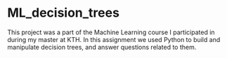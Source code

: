 # ML_decision_trees
 This project was a part of the Machine Learning course I participated in during my master at KTH. In this assignment we used Python to build and manipulate decision trees, and answer questions related to them.
